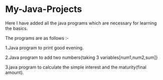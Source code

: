 # My-Java-Projects

Here I have added all the java programs which are necessary for learning the basics.




The programs are as follows :-     




1.Java program to print good evening.


2.Java program to add two numbers{taking 3 variables[num1,num2,sum]}


3.java program to calculate the simple interest and the maturity(final amount).
